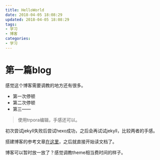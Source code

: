 ```yaml
---
title: HelloWorld
date: 2018-04-05 18:08:29
updated: 2018-04-05 18:08:29
tags: 
- 学习
- 博客
categories: 
- 学习
---
```


# 第一篇blog

感觉这个博客需要调教的地方还有很多。

- 第一次停顿
- 第二次停顿
- 第三——

> 使用trpora编辑，手感还可以。

初次尝试jekyll失败后尝试hexo成功，之后会再试试jekyll，比较两者的手感。

搭建博客的参考文章[在这里](https://www.cnblogs.com/visugar/p/6821777.html "从零开始bulabula")，之后就直接开始读文档了。

博客可以暂时放一放了？感觉调教theme相当费时间的样子。
